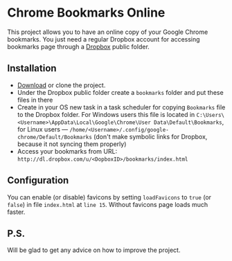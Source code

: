 Chrome Bookmarks Online
=======================


This project allows you to have an online copy of your Google Chrome bookmarks.
You just need a regular Dropbox account for accessing bookmarks page through a [Dropbox](https://www.dropbox.com/) public folder.

Installation
------------
* [Download](https://github.com/gornostal/Chrome-Bookmarks-Online/zipball/master) or clone the project.
* Under the Dropbox public folder create a `bookmarks` folder and put these files in there
* Create in your OS new task in a task scheduler for copying `Bookmarks` file to the Dropbox folder. For Windows users this file is located in `C:\Users\<Username>\AppData\Local\Google\Chrome\User Data\Default\Bookmarks`, for Linux users — `/home/<Username>/.config/google-chrome/Default/Bookmarks` (don't make symbolic links for Dropbox, because it not syncing them properly)
* Access your bookmarks from URL: `http://dl.dropbox.com/u/<DopboxID>/bookmarks/index.html`

Configuration
-------------

You can enable (or disable) favicons by setting `loadFavicons` to `true` (or `false`) in file `index.html` at `line 15`. Without favicons page loads much faster.


P.S.
----

Will be glad to get any advice on how to improve the project. 